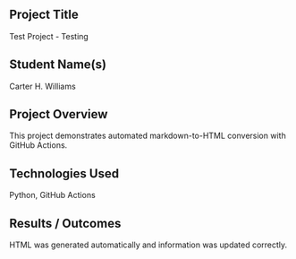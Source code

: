 ## Project Title
Test Project - Testing

## Student Name(s)
Carter H. Williams

## Project Overview
This project demonstrates automated markdown-to-HTML conversion with GitHub Actions.

## Technologies Used
Python, GitHub Actions

## Results / Outcomes
HTML was generated automatically and information was updated correctly. 